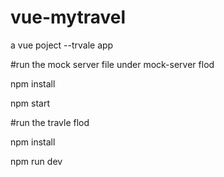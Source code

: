# vue-mytravel

a vue poject --trvale app

#run the mock server file under mock-server flod

npm install

npm start

#run the travle flod

npm install

npm run dev
